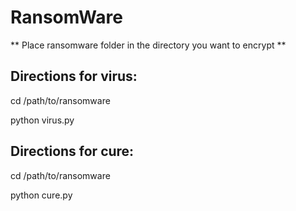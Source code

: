 # RansomWare

** Place ransomware folder in the directory you want to encrypt ** 

## Directions for virus:

cd /path/to/ransomware

python virus.py


## Directions for cure:

cd /path/to/ransomware

python cure.py
